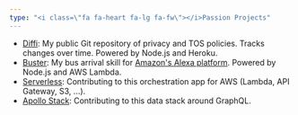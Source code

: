 ```yaml
---
type: "<i class=\"fa fa-heart fa-lg fa-fw\"></i>Passion Projects"
---
```


* [Diffi](https://github.com/weitzman/diffi): My public Git repository of privacy and TOS policies. Tracks changes over time. Powered by Node.js and Heroku.
* [Buster](https://github.com/weitzman/buster): My bus arrival skill for [Amazon's Alexa platform](https://developer.amazon.com/public/solutions/alexa). Powered by Node.js and AWS Lambda.
* [Serverless](http://www.serverless.com): Contributing to this orchestration app for AWS (Lambda, API Gateway, S3, ...).
* [Apollo Stack](https://medium.com/apollo-stack): Contributing to this data stack around GraphQL.
